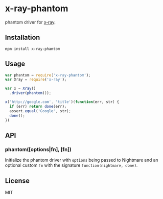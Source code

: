 
# x-ray-phantom

  phantom driver for [x-ray](https://github.com/lapwinglabs/x-ray).

## Installation

```
npm install x-ray-phantom
```

## Usage

```js
var phantom = require('x-ray-phantom');
var Xray = require('x-ray');

var x = Xray()
  .driver(phantom());

x('http://google.com', 'title')(function(err, str) {
  if (err) return done(err);
  assert.equal('Google', str);
  done();
})
```

## API

### phantom([options|fn], [fn])

Initialize the phantom driver with `options` being passed to Nightmare and
an optional custom `fn` with the signature `function(nightmare, done)`.

## License

MIT

